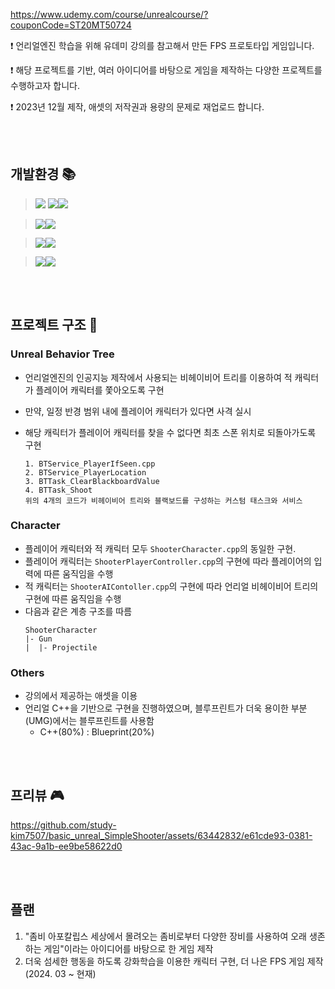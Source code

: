 <https://www.udemy.com/course/unrealcourse/?couponCode=ST20MT50724>

❗ 언리얼엔진 학습을 위해 유데미 강의를 참고해서 만든 FPS 프로토타입 게임입니다.

❗ 해당 프로젝트를 기반, 여러 아이디어를 바탕으로 게임을 제작하는 다양한 프로젝트를 수행하고자 합니다.

❗ 2023년 12월 제작, 애셋의 저작권과 용량의 문제로 재업로드 합니다.  

<br/>
<br/>

## 개발환경 📚
> <img src="https://img.shields.io/badge/Enviroment-%23121011?style=for-the-badge"> <img src="https://img.shields.io/badge/visual studio-5C2D91?style=for-the-badge&logo=visualstudio&logoColor=white"><img src="https://img.shields.io/badge/git-F05032?style=for-the-badge&logo=git&logoColor=white">

> <img src="https://img.shields.io/badge/Development-%23121011?style=for-the-badge"><img src="https://img.shields.io/badge/unreal engine-0E1128?style=for-the-badge&logo=unrealengine&logoColor=white">

> <img src="https://img.shields.io/badge/Reference-%23121011?style=for-the-badge"><img src="https://img.shields.io/badge/udemy-A435F0?style=for-the-badge&logo=udemy&logoColor=white">

> <img src="https://img.shields.io/badge/Communication-%23121011?style=for-the-badge"><img src="https://img.shields.io/badge/notion-000000?style=for-the-badge&logo=notion&logoColor=white">

<br/>
<br/>

## 프로젝트 구조 🌲
### Unreal Behavior Tree
- 언리얼엔진의 인공지능 제작에서 사용되는 비헤이비어 트리를 이용하여 적 캐릭터가 플레이어 캐릭터를 쫓아오도록 구현
- 만약, 일정 반경 범위 내에 플레이어 캐릭터가 있다면 사격 실시
- 해당 캐릭터가 플레이어 캐릭터를 찾을 수 없다면 최초 스폰 위치로 되돌아가도록 구현

  ```
  1. BTService_PlayerIfSeen.cpp
  2. BTService_PlayerLocation
  3. BTTask_ClearBlackboardValue
  4. BTTask_Shoot
  위의 4개의 코드가 비헤이비어 트리와 블랙보드를 구성하는 커스텀 태스크와 서비스
  ```
### Character
- 플레이어 캐릭터와 적 캐릭터 모두 ```ShooterCharacter.cpp```의 동일한 구현.
- 플레이어 캐릭터는 ```ShooterPlayerController.cpp```의 구현에 따라 플레이어의 입력에 따른 움직임을 수행
- 적 캐릭터는 ```ShooterAIContoller.cpp```의 구현에 따라 언리얼 비헤이비어 트리의 구현에 따른 움직임을 수행
- 다음과 같은 계층 구조를 따름
  ```
  ShooterCharacter
  |- Gun
  |  |- Projectile

### Others
- 강의에서 제공하는 애셋을 이용
- 언리얼 C++을 기반으로 구현을 진행하였으며, 블루프린트가 더욱 용이한 부분(UMG)에서는 블루프린트를 사용함
  - C++(80%) : Blueprint(20%)

<br/>
<br/>
 
## 프리뷰 🎮
https://github.com/study-kim7507/basic_unreal_SimpleShooter/assets/63442832/e61cde93-0381-43ac-9a1b-ee9be58622d0

<br/>
<br/>
 
## 플랜
1. "좀비 아포칼립스 세상에서 몰려오는 좀비로부터 다양한 장비를 사용하여 오래 생존하는 게임"이라는 아이디어를 바탕으로 한 게임 제작
2. 더욱 섬세한 행동을 하도록 강화학습을 이용한 캐릭터 구현, 더 나은 FPS 게임 제작 (2024. 03 ~ 현재)


